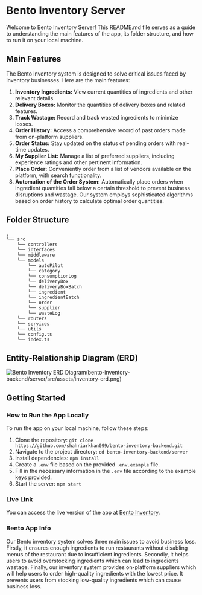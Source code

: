 # Bento Inventory Server

Welcome to Bento Inventory Server! This README.md file serves as a guide to understanding the main features of the app, its folder structure, and how to run it on your local machine.

## Main Features

The Bento inventory system is designed to solve critical issues faced by inventory businesses. Here are the main features:

1. **Inventory Ingredients:** View current quantities of ingredients and other relevant details.
2. **Delivery Boxes:** Monitor the quantities of delivery boxes and related features.
3. **Track Wastage:** Record and track wasted ingredients to minimize losses.
4. **Order History:** Access a comprehensive record of past orders made from on-platform suppliers.
5. **Order Status:** Stay updated on the status of pending orders with real-time updates.
6. **My Supplier List:** Manage a list of preferred suppliers, including experience ratings and other pertinent information.
7. **Place Order:** Conveniently order from a list of vendors available on the platform, with search functionality.
8. **Automation of the Order System:** Automatically place orders when ingredient quantities fall below a certain threshold to prevent business disruptions and wastage. Our system employs sophisticated algorithms based on order history to calculate optimal order quantities.

## Folder Structure

```plaintext
.
└── src
    └── controllers
    └── interfaces
    └── middleware
    └── models
        └── autoPilot
        └── category
        └── consumptionLog
        └── deliveryBox
        └── deliveryBoxBatch
        └── ingredient
        └── ingredientBatch
        └── order
        └── supplier
        └── wasteLog
    └── routers
    └── services
    └── utils
    └── config.ts
    └── index.ts
```


## Entity-Relationship Diagram (ERD)

![Bento Inventory ERD Diagram](path/to/your/erd_image.png)(bento-inventory-backend/server/src/assets/inventory-erd.png)



## Getting Started

### How to Run the App Locally

To run the app on your local machine, follow these steps:

1. Clone the repository: `git clone https://github.com/shahriarkhan099/bento-inventory-backend.git`
2. Navigate to the project directory: `cd bento-inventory-backend/server`
3. Install dependencies: `npm install`
4. Create a `.env` file based on the provided `.env.example` file.
5. Fill in the necessary information in the `.env` file according to the example keys provided.
6. Start the server: `npm start`

### Live Link

You can access the live version of the app at [Bento Inventory](https://bento-inventory.vercel.app/). 

### Bento App Info

Our Bento inventory system solves three main issues to avoid business loss. Firstly, it ensures enough ingredients to run restaurants without disabling menus of the restaurant due to insufficient ingredients. Secondly, it helps users to avoid overstocking ingredients which can lead to ingredients wastage. Finally, our inventory system provides on-platform suppliers which will help users to order high-quality ingredients with the lowest price. It prevents users from stocking low-quality ingredients which can cause business loss.
